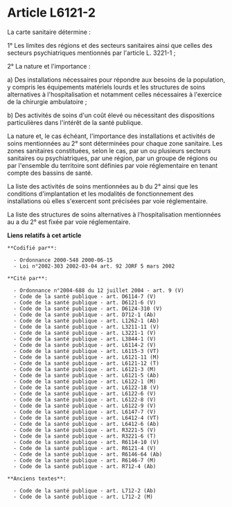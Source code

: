 # Article L6121-2

La carte sanitaire détermine :

1° Les limites des régions et des secteurs sanitaires ainsi que celles des secteurs psychiatriques mentionnés par l'article
L. 3221-1 ;

2° La nature et l'importance :

a) Des installations nécessaires pour répondre aux besoins de la population, y compris les équipements matériels lourds et
les structures de soins alternatives à l'hospitalisation et notamment celles nécessaires à l'exercice de la chirurgie
ambulatoire ;

b) Des activités de soins d'un coût élevé ou nécessitant des dispositions particulières dans l'intérêt de la santé publique.

La nature et, le cas échéant, l'importance des installations et activités de soins mentionnées au 2° sont déterminées pour
chaque zone sanitaire. Les zones sanitaires constituées, selon le cas, par un ou plusieurs secteurs sanitaires ou
psychiatriques, par une région, par un groupe de régions ou par l'ensemble du territoire sont définies par voie réglementaire
en tenant compte des bassins de santé.

La liste des activités de soins mentionnées au b du 2° ainsi que les conditions d'implantation et les modalités de
fonctionnement des installations où elles s'exercent sont précisées par voie réglementaire.

La liste des structures de soins alternatives à l'hospitalisation mentionnées au a du 2° est fixée par voie réglementaire.

**Liens relatifs à cet article**

	**Codifié par**:

	  - Ordonnance 2000-548 2000-06-15
	  - Loi n°2002-303 2002-03-04 art. 92 JORF 5 mars 2002

	**Cité par**:

	  - Ordonnance n°2004-688 du 12 juillet 2004 - art. 9 (V)
	  - Code de la santé publique - art. D6114-7 (V)
	  - Code de la santé publique - art. D6121-6 (V)
	  - Code de la santé publique - art. D6124-310 (V)
	  - Code de la santé publique - art. D712-1 (Ab)
	  - Code de la santé publique - art. L1262-1 (Ab)
	  - Code de la santé publique - art. L3211-11 (V)
	  - Code de la santé publique - art. L3221-1 (V)
	  - Code de la santé publique - art. L3844-1 (V)
	  - Code de la santé publique - art. L6114-2 (V)
	  - Code de la santé publique - art. L6115-3 (VT)
	  - Code de la santé publique - art. L6121-11 (M)
	  - Code de la santé publique - art. L6121-12 (T)
	  - Code de la santé publique - art. L6121-3 (M)
	  - Code de la santé publique - art. L6121-5 (Ab)
	  - Code de la santé publique - art. L6122-1 (M)
	  - Code de la santé publique - art. L6122-18 (V)
	  - Code de la santé publique - art. L6122-6 (V)
	  - Code de la santé publique - art. L6122-8 (V)
	  - Code de la santé publique - art. L6122-9 (V)
	  - Code de la santé publique - art. L6147-7 (V)
	  - Code de la santé publique - art. L6412-4 (VT)
	  - Code de la santé publique - art. L6412-6 (Ab)
	  - Code de la santé publique - art. R3221-5 (V)
	  - Code de la santé publique - art. R3221-6 (T)
	  - Code de la santé publique - art. R6114-10 (V)
	  - Code de la santé publique - art. R6121-4 (V)
	  - Code de la santé publique - art. R6146-64 (Ab)
	  - Code de la santé publique - art. R6146-7 (M)
	  - Code de la santé publique - art. R712-4 (Ab)

	**Anciens textes**:

	  - Code de la santé publique - art. L712-2 (Ab)
	  - Code de la santé publique - art. L712-2 (M)
